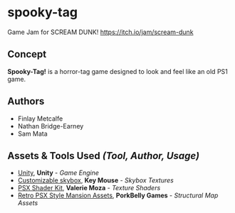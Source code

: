 # spooky-tag
Game Jam for SCREAM DUNK! https://itch.io/jam/scream-dunk

## Concept
**Spooky-Tag!** is a horror-tag game designed to look and feel like an old PS1 game.

##  Authors
- Finlay Metcalfe
- Nathan Bridge-Earney
- Sam Mata

## Assets & Tools Used _(Tool, Author, Usage)_
- [Unity](unity.com), **Unity** - _Game Engine_
- [Customizable skybox](assetstore.unity.com/packages/2d/textures-materials/sky/customizable-skybox-174576), **Key Mouse** - _Skybox Textures_
- [PSX Shader Kit](assetstore.unity.com/packages/vfx/shaders/psx-shader-kit-183591), **Valerie Moza** - _Texture Shaders_
- [Retro PSX Style Mansion Assets](porkbellygames.itch.io/retro-mansion-assets), **PorkBelly Games** - _Structural Map Assets_